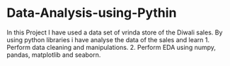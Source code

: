 # Data-Analysis-using-Pythin
In this Project I have used a data set of vrinda store of the Diwali sales. By using python libraries i have analyse the data of the sales and learn 1. Perform data cleaning and manipulations. 2. Perform EDA using numpy, pandas, matplotlib and seaborn.
